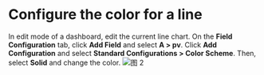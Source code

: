 # Configure the color for a line

In edit mode of a dashboard, edit the current line chart. On the **Field Configuration** tab, click **Add Field** and select **A > pv**. Click **Add Configuration** and select **Standard Configurations > Color Scheme**. Then, select **Solid** and change the color.
![图 2](/img/src/en/visulization/lineChart/setLineColor/setLineColor2.png)